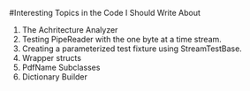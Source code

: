 ﻿#Interesting Topics in the Code I Should Write About

1. The Achritecture Analyzer
2. Testing PipeReader with the one byte at a time stream.
3. Creating a parameterized test fixture using StreamTestBase.
4. Wrapper structs
5. PdfName Subclasses
6. Dictionary Builder

